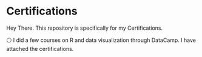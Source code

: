 # Certifications
Hey There. This repository is specifically for my Certifications.

⚪ I did a few courses on R and data visualization through DataCamp. I have attached the certifications.
